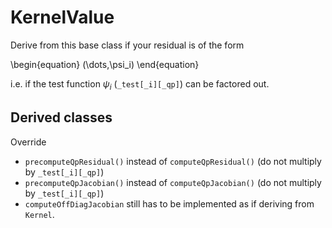 # KernelValue

Derive from this base class if your residual is of the form

\begin{equation}
  (\dots,\psi_i)
\end{equation}

i.e. if the test function $\psi_i$ (`_test[_i][_qp]`) can be factored out.

## Derived classes

Override

- `precomputeQpResidual()` instead of `computeQpResidual()` (do not multiply by `_test[_i][_qp]`)
- `precomputeQpJacobian()` instead of `computeQpJacobian()` (do not multiply by `_test[_i][_qp]`)
- `computeOffDiagJacobian` still has to be implemented as if deriving from `Kernel`.
